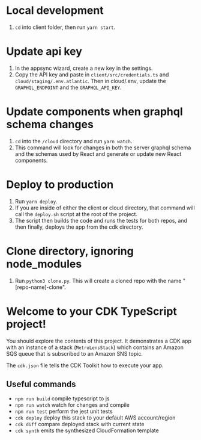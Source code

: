 # Local development
1. `cd` into client folder, then run `yarn start`.

# Update api key
1. In the appsync wizard, create a new key in the settings.
2. Copy the API key and paste in `client/src/credentials.ts` and `cloud/staging/.env.atlantic`. Then in cloud/.env, update the `GRAPHQL_ENDPOINT` and the `GRAPHQL_API_KEY`.

# Update components when graphql schema changes
1. `cd` into the `/cloud` directory and run `yarn watch`.
2. This command will look for changes in both the server graphql schema and the schemas used by React and generate or update new React components.

# Deploy to production
1. Run `yarn deploy`.
2. If you are inside of either the client or cloud directory, that command will call the `deploy.sh` script at the root of the project.
3. The script then builds the code and runs the tests for both repos, and then finally, deploys the app from the cdk directory.

# Clone directory, ignoring node_modules
1. Run `python3 clone.py`. This will create a cloned repo with the name "[repo-name]-clone".

# Welcome to your CDK TypeScript project!

You should explore the contents of this project. It demonstrates a CDK app with an instance of a stack (`MetroLensStack`)
which contains an Amazon SQS queue that is subscribed to an Amazon SNS topic.

The `cdk.json` file tells the CDK Toolkit how to execute your app.

## Useful commands

 * `npm run build`   compile typescript to js
 * `npm run watch`   watch for changes and compile
 * `npm run test`    perform the jest unit tests
 * `cdk deploy`      deploy this stack to your default AWS account/region
 * `cdk diff`        compare deployed stack with current state
 * `cdk synth`       emits the synthesized CloudFormation template
